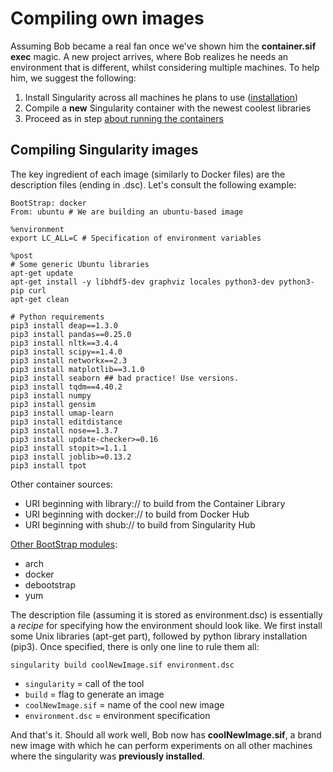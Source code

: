 # Compiling own images

Assuming Bob became a real fan once we've shown him the **container.sif exec** magic.
A new project arrives, where Bob realizes he needs an environment that is different, whilst considering multiple machines. To help him, we suggest the following:

1. Install Singularity across all machines he plans to use ([installation](installation.md))
2. Compile a **new** Singularity container with the newest coolest libraries
3. Proceed as in step [about running the containers](running.md)

## Compiling Singularity images
The key ingredient of each image (similarly to Docker files) are the description files (ending in .dsc). Let's consult the following example:

```
BootStrap: docker
From: ubuntu # We are building an ubuntu-based image

%environment
export LC_ALL=C # Specification of environment variables

%post
# Some generic Ubuntu libraries
apt-get update
apt-get install -y libhdf5-dev graphviz locales python3-dev python3-pip curl
apt-get clean

# Python requirements
pip3 install deap==1.3.0
pip3 install pandas==0.25.0
pip3 install nltk==3.4.4
pip3 install scipy==1.4.0
pip3 install networkx==2.3
pip3 install matplotlib==3.1.0
pip3 install seaborn ## bad practice! Use versions.
pip3 install tqdm==4.40.2
pip3 install numpy
pip3 install gensim
pip3 install umap-learn
pip3 install editdistance
pip3 install nose==1.3.7
pip3 install update-checker>=0.16
pip3 install stopit>=1.1.1
pip3 install joblib>=0.13.2
pip3 install tpot

```

Other container sources:
+ URI beginning with library:// to build from the Container Library
+ URI beginning with docker:// to build from Docker Hub
+ URI beginning with shub:// to build from Singularity Hub

[Other BootStrap modules](https://singularity.lbl.gov/archive/docs/v2-2/bootstrap-image):
+ arch
+ docker
+ debootstrap
+ yum


The description file (assuming it is stored as environment.dsc) is essentially a *recipe* for specifying how the environment should look like. We first install some Unix libraries (apt-get part), followed by python library installation (pip3). Once specified, there is only one line to rule them all:

```
singularity build coolNewImage.sif environment.dsc
```

+ `singularity` = call of the tool
+ `build` = flag to generate an image
+ `coolNewImage.sif` = name of the cool new image
+ `environment.dsc` = environment specification

And that's it. Should all work well, Bob now has **coolNewImage.sif**, a brand new image with which he can perform experiments on all other machines where the singularity was **previously installed**.